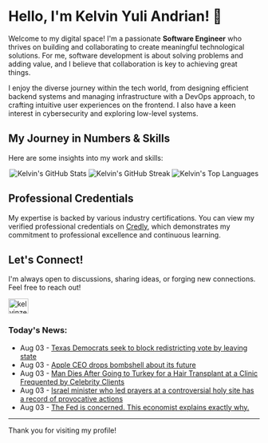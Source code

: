# Hello, I'm Kelvin Yuli Andrian! 👋

Welcome to my digital space! I'm a passionate **Software Engineer** who thrives on building and collaborating to create meaningful technological solutions. For me, software development is about solving problems and adding value, and I believe that collaboration is key to achieving great things.

I enjoy the diverse journey within the tech world, from designing efficient backend systems and managing infrastructure with a DevOps approach, to crafting intuitive user experiences on the frontend. I also have a keen interest in cybersecurity and exploring low-level systems.

## My Journey in Numbers & Skills

Here are some insights into my work and skills:

<p align="center">
  <img src="https://github-readme-stats.vercel.app/api?username=kelvinzer0&show_icons=true&theme=radical" alt="Kelvin's GitHub Stats" />
  <img src="https://github-readme-streak-stats.herokuapp.com/?user=kelvinzer0&theme=radical" alt="Kelvin's GitHub Streak" />
  <img src="https://github-readme-stats.vercel.app/api/top-langs/?username=kelvinzer0&layout=compact&theme=radical" alt="Kelvin's Top Languages" />
</p>

## Professional Credentials

My expertise is backed by various industry certifications. You can view my verified professional credentials on [Credly](https://www.credly.com/users/kelvin-yuli-andrian/badges), which demonstrates my commitment to professional excellence and continuous learning.

## Let's Connect!

I'm always open to discussions, sharing ideas, or forging new connections. Feel free to reach out!

<p align="left">
    <a href="https://linkedin.com/in/kelvinzero" target="blank"><img align="center" src="https://cdn.jsdelivr.net/npm/simple-icons@3.0.1/icons/linkedin.svg" alt="kelvinzero" height="30" width="40" /></a>
</p>

### Today's News:

<!-- feed start -->
- Aug 03 - [Texas Democrats seek to block redistricting vote by leaving state](https://www.yahoo.com/news/articles/texas-democrats-seek-block-redistricting-221104200.html)
- Aug 03 - [Apple CEO drops bombshell about its future](https://finance.yahoo.com/news/apple-ceo-drops-bombshell-future-210300933.html)
- Aug 03 - [Man Dies After Going to Turkey for a Hair Transplant at a Clinic Frequented by Celebrity Clients](https://www.yahoo.com/news/articles/man-dies-going-turkey-hair-200244332.html)
- Aug 03 - [Israel minister who led prayers at a controversial holy site has a record of provocative actions](https://www.yahoo.com/news/articles/israel-minister-led-prayers-controversial-184300973.html)
- Aug 03 - [The Fed is concerned. This economist explains exactly why.](https://finance.yahoo.com/video/fed-concerned-economist-explains-exactly-180010251.html)
<!-- feed end -->

---

Thank you for visiting my profile!